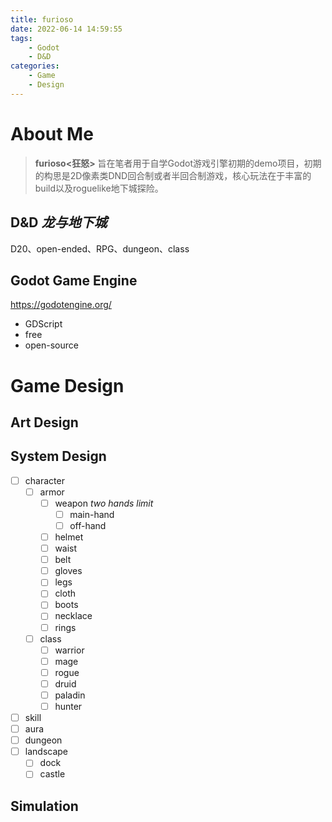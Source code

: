```yaml
---
title: furioso
date: 2022-06-14 14:59:55
tags:
    - Godot
    - D&D
categories:
    - Game
    - Design
---
```


# About Me

> **furioso<狂怒>** 旨在笔者用于自学Godot游戏引擎初期的demo项目，初期的构思是2D像素类DND回合制或者半回合制游戏，核心玩法在于丰富的build以及roguelike地下城探险。

## D&D *龙与地下城*

D20、open-ended、RPG、dungeon、class

## Godot Game Engine

https://godotengine.org/
- GDScript
- free
- open-source

# Game Design
## Art Design
## System Design
- [ ] character
    - [ ] armor
        - [ ] weapon *two hands limit*
            - [ ] main-hand
            - [ ] off-hand
        - [ ] helmet
        - [ ] waist
        - [ ] belt
        - [ ] gloves
        - [ ] legs
        - [ ] cloth
        - [ ] boots
        - [ ] necklace
        - [ ] rings
    - [ ] class
        - [ ] warrior
        - [ ] mage
        - [ ] rogue
        - [ ] druid
        - [ ] paladin
        - [ ] hunter
- [ ] skill
- [ ] aura
- [ ] dungeon
- [ ] landscape
    - [ ] dock
    - [ ] castle
## Simulation